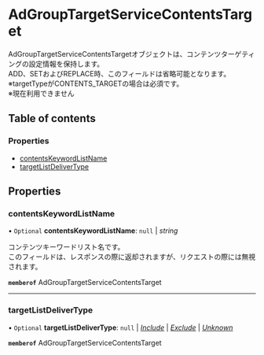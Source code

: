 # AdGroupTargetServiceContentsTarget


<div lang=\"ja\"> AdGroupTargetServiceContentsTargetオブジェクトは、コンテンツターゲティングの設定情報を保持します。<br> ADD、SETおよびREPLACE時、このフィールドは省略可能となります。<br> ※targetTypeがCONTENTS_TARGETの場合は必須です。<br> ※現在利用できません </div> 

## Table of contents

### Properties

- [contentsKeywordListName](adgrouptargetservicecontentstarget.md#contentskeywordlistname)
- [targetListDeliverType](adgrouptargetservicecontentstarget.md#targetlistdelivertype)

## Properties

### contentsKeywordListName

• `Optional` **contentsKeywordListName**: ``null`` \| *string*

<div lang=\"ja\"> コンテンツキーワードリスト名です。<br> このフィールドは、レスポンスの際に返却されますが、リクエストの際には無視されます。 </div> 

**`memberof`** AdGroupTargetServiceContentsTarget

___

### targetListDeliverType

• `Optional` **targetListDeliverType**: ``null`` \| [*Include*](./enums/adgrouptargetservicetargetlistdelivertype.md#include) \| [*Exclude*](./enums/adgrouptargetservicetargetlistdelivertype.md#exclude) \| [*Unknown*](./enums/adgrouptargetservicetargetlistdelivertype.md#unknown)

**`memberof`** AdGroupTargetServiceContentsTarget
